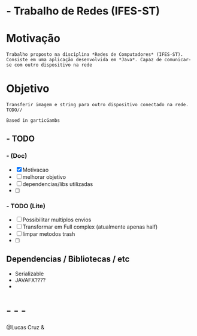 # - Trabalho de Redes (IFES-ST)


# Motivação
    Trabalho proposto na disciplina *Redes de Computadores* (IFES-ST). Consiste em uma aplicação desenvolvida em *Java*. Capaz de comunicar-se com outro dispositivo na rede 


# Objetivo
    Transferir imagem e string para outro dispositivo conectado na rede. TODO//

    Based in garticGambs 
    

 
 
 
## - TODO 
### - (Doc)
- [x] Motivacao
- [ ] melhorar objetivo 
- [ ] dependencias/libs utilizadas 
- [ ] 




### - TODO (Lite)
- [ ] Possibilitar multiplos envios  
- [ ] Transformar em Full complex (atualmente apenas half)
- [ ] limpar metodos trash 
- [ ] 


## Dependencias / Bibliotecas / etc
- Serializable
- JAVAFX???? 
- 



# - - - 

@Lucas Cruz & 
